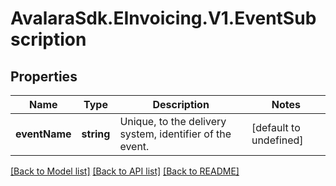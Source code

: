 # AvalaraSdk.EInvoicing.V1.EventSubscription

## Properties

Name | Type | Description | Notes
------------ | ------------- | ------------- | -------------
**eventName** | **string** | Unique, to the delivery system, identifier of the event. | [default to undefined]

[[Back to Model list]](../../../README.md#documentation-for-models) [[Back to API list]](../../../README.md#documentation-for-api-endpoints) [[Back to README]](../../../README.md)

